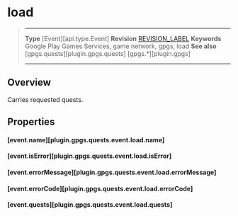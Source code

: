 # load

> --------------------- ------------------------------------------------------------------------------------------
> __Type__              [Event][api.type.Event]
> __Revision__          [REVISION_LABEL](REVISION_URL)
> __Keywords__          Google Play Games Services, game network, gpgs, load
> __See also__          [gpgs.quests][plugin.gpgs.quests]
>                       [gpgs.*][plugin.gpgs]
> --------------------- ------------------------------------------------------------------------------------------

## Overview

Carries requested quests.

## Properties

#### [event.name][plugin.gpgs.quests.event.load.name]

#### [event.isError][plugin.gpgs.quests.event.load.isError]

#### [event.errorMessage][plugin.gpgs.quests.event.load.errorMessage]

#### [event.errorCode][plugin.gpgs.quests.event.load.errorCode]

#### [event.quests][plugin.gpgs.quests.event.load.quests]
